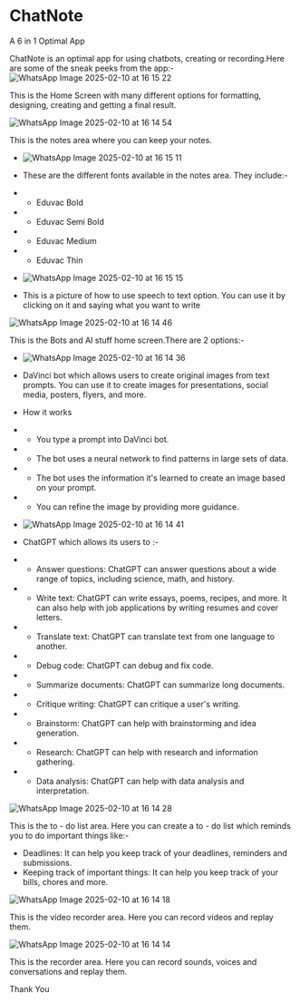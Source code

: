 # ChatNote
A 6 in 1 Optimal App

ChatNote is an optimal app for using chatbots, creating or recording.Here are some of the sneak peeks from the app:-
![WhatsApp Image 2025-02-10 at 16 15 22](https://github.com/user-attachments/assets/2fdc5045-f3a6-416d-beb5-4028a110aef8)

This is the Home Screen with many different options for formatting, designing, creating and getting a final result.

![WhatsApp Image 2025-02-10 at 16 14 54](https://github.com/user-attachments/assets/d92b2765-a916-4341-a7fd-97857ae0a40f)

This is the notes area where you can keep your notes.

- ![WhatsApp Image 2025-02-10 at 16 15 11](https://github.com/user-attachments/assets/3fb47be5-03d8-436a-bea6-fb221050f017)

- These are the different fonts available in the notes area. They include:-

- - Eduvac Bold
- - Eduvac Semi Bold
- - Eduvac Medium
- - Eduvac Thin

- ![WhatsApp Image 2025-02-10 at 16 15 15](https://github.com/user-attachments/assets/0ae4a95e-f8aa-4347-9bbb-7fb994b43606)

- This is a picture of how to use speech to text option. You can use it by clicking on it and saying what you want to write

![WhatsApp Image 2025-02-10 at 16 14 46](https://github.com/user-attachments/assets/0215b2bf-2a25-429d-9d03-20cafee01ddb)

This is the Bots and AI stuff home screen.There are 2 options:-

- ![WhatsApp Image 2025-02-10 at 16 14 36](https://github.com/user-attachments/assets/16908a1e-9f16-4f3b-832f-cc2fbfdd9e50)

- DaVinci bot which allows users to create original images from text prompts. You can use it to create images for presentations, social media, posters, flyers, and more.
   
- How it works
  
- - You type a prompt into DaVinci bot. 
- - The bot uses a neural network to find patterns in large sets of data. 
- - The bot uses the information it's learned to create an image based on your prompt. 
- - You can refine the image by providing more guidance. 

- ![WhatsApp Image 2025-02-10 at 16 14 41](https://github.com/user-attachments/assets/44136284-572d-4645-8c9b-621bd1a07295)

- ChatGPT which allows its users to :-

- - Answer questions: ChatGPT can answer questions about a wide range of topics, including science, math, and history. 
- - Write text: ChatGPT can write essays, poems, recipes, and more. It can also help with job applications by writing resumes and cover letters. 
- - Translate text: ChatGPT can translate text from one language to another. 
- - Debug code: ChatGPT can debug and fix code. 
- - Summarize documents: ChatGPT can summarize long documents. 
- - Critique writing: ChatGPT can critique a user's writing. 
- - Brainstorm: ChatGPT can help with brainstorming and idea generation. 
- - Research: ChatGPT can help with research and information gathering. 
- - Data analysis: ChatGPT can help with data analysis and interpretation. 

![WhatsApp Image 2025-02-10 at 16 14 28](https://github.com/user-attachments/assets/91f73dac-4f77-4684-9444-8763bbb0db98)

  This is the to - do list area. Here you can create a to - do list which reminds you to do important things like:-

- Deadlines: It can help you keep track of your deadlines, reminders and submissions.
- Keeping track of important things: It can help you keep track of your bills, chores and more.

![WhatsApp Image 2025-02-10 at 16 14 18](https://github.com/user-attachments/assets/37894644-096b-49a5-bc39-a3059aff748d)

This is the video recorder area. Here you can record videos and replay them.

![WhatsApp Image 2025-02-10 at 16 14 14](https://github.com/user-attachments/assets/276cbb77-ab5d-456d-abe9-e0d0090860d4)

This is the recorder area. Here you can record sounds, voices and conversations and replay them.

Thank You
